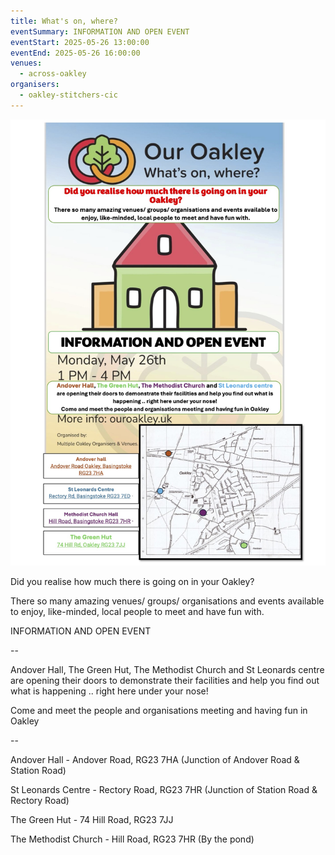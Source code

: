 ```yaml
---
title: What's on, where?
eventSummary: INFORMATION AND OPEN EVENT
eventStart: 2025-05-26 13:00:00
eventEnd: 2025-05-26 16:00:00
venues:
  - across-oakley
organisers:
  - oakley-stitchers-cic
---
```

![Our Oakley - What's On, Where? poster. Green, red and orange drawing of a hall. Date and time of event advertised. Map of venues](our-oakley-event-26th-may-25.jpg "Our Oakley What's on, where?")

Did you realise how much there is going on in your Oakley?

There so many amazing venues/ groups/ organisations and events available to enjoy, like-minded, local people to meet and have fun with.

INFORMATION AND OPEN EVENT

\--

Andover Hall, The Green Hut, The Methodist Church and St Leonards centre are opening their doors to demonstrate their facilities and help you find out what is happening .. right here under your nose!

Come and meet the people and organisations meeting and having fun in Oakley

\--

Andover Hall - Andover Road, RG23 7HA (Junction of Andover Road & Station Road)

St Leonards Centre - Rectory Road, RG23 7HR (Junction of Station Road & Rectory Road)

The Green Hut - 74 Hill Road, RG23 7JJ

The Methodist Church - Hill Road, RG23 7HR (By the pond)
